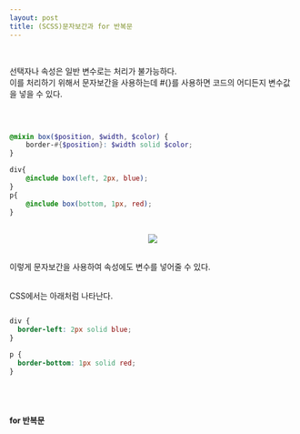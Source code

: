 ```yaml
---
layout: post
title: (SCSS)문자보간과 for 반복문
---
```


<br>

선택자나 속성은 일반 변수로는 처리가 불가능하다.   
이를 처리하기 위해서 문자보간을 사용하는데 #{}를 사용하면 코드의 어디든지 변수값을 넣을 수 있다. 

<br>

``` scss

@mixin box($position, $width, $color) {
    border-#{$position}: $width solid $color;
}

div{
    @include box(left, 2px, blue);
}
p{
    @include box(bottom, 1px, red);
}

```

<br>
<center><img src="https://hyeyeong1011.github.io/img/border1.png"></center>
<br>

이렇게 문자보간을 사용하여 속성에도 변수를 넣어줄 수 있다.

<br>
CSS에서는 아래처럼 나타난다. 

``` css

div {
  border-left: 2px solid blue;
}

p {
  border-bottom: 1px solid red;
}

```

<br>
<br>


#### for 반복문






<br>
